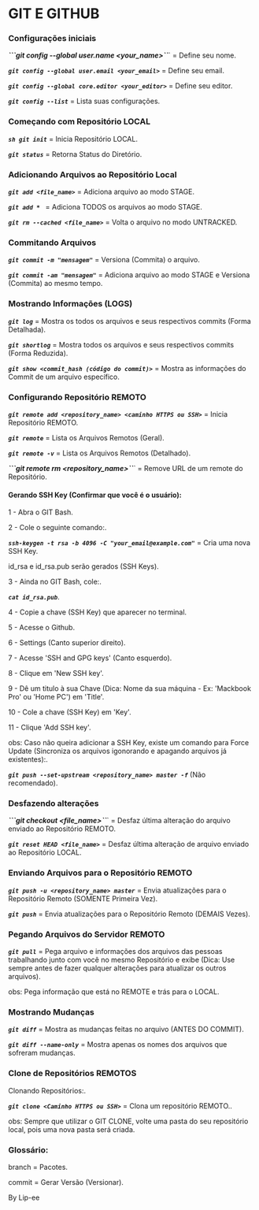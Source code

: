 # GIT E GITHUB

### Configurações iniciais
***```git config --global user.name <your_name>``***` = Define seu nome.

***```git config --global user.email <your_email>```*** = Define seu email.

***```git config --global core.editor <your_editor>```*** = Define seu editor.

***```git config --list```*** = Lista suas configurações.

### Começando com Repositório LOCAL
***```sh git init```*** = Inicia Repositório LOCAL.

***```git status```*** = Retorna Status do Diretório.

### Adicionando Arquivos ao Repositório Local
***```git add <file_name>```*** = Adiciona arquivo ao modo STAGE.

***```git add * ```*** = Adiciona TODOS os arquivos ao modo STAGE.

***```git rm --cached <file_name>```*** = Volta o arquivo no modo UNTRACKED.

### Commitando Arquivos
***```git commit -m "mensagem"```*** = Versiona (Commita) o arquivo.

***```git commit -am "mensagem"```*** = Adiciona arquivo ao modo STAGE e Versiona (Commita) ao mesmo tempo.

### Mostrando Informações (LOGS)
***```git log```*** = Mostra os todos os arquivos e seus respectivos commits (Forma Detalhada).

***```git shortlog```*** = Mostra todos os arquivos e seus respectivos commits (Forma Reduzida).

***```git show <commit_hash (código do commit)>```*** = Mostra as informações do Commit de um arquivo específico.

### Configurando Repositório REMOTO
***```git remote add <repository_name> <caminho HTTPS ou SSH>```*** = Inicia Repositório REMOTO.

***```git remote```*** = Lista os Arquivos Remotos (Geral).

***```git remote -v```*** = Lista os Arquivos Remotos (Detalhado).

***```git remote rm <repository_name>``***` = Remove URL de um remote do Repositório.


#### Gerando SSH Key (Confirmar que você é o usuário):
1 - Abra o GIT Bash.

2 - Cole o seguinte comando:.

***```ssh-keygen -t rsa -b 4096 -C "your_email@example.com"```*** = Cria uma nova SSH Key.

id_rsa e id_rsa.pub serão gerados (SSH Keys).

3 - Ainda no GIT Bash, cole:.

***```cat id_rsa.pub```***.

4 - Copie a chave (SSH Key) que aparecer no terminal.

5 - Acesse o Github.

6 - Settings (Canto superior direito).

7 - Acesse 'SSH and GPG keys' (Canto esquerdo).

8 - Clique em 'New SSH key'.

9 - Dê um titulo à sua Chave (Dica: Nome da sua máquina - Ex: 'Mackbook Pro' ou 'Home PC') em 'Title'.

10 - Cole a chave (SSH Key) em 'Key'.

11 - Clique 'Add SSH key'.


obs: Caso não queira adicionar a SSH Key, existe um comando para Force Update (Sincroniza os arquivos igonorando e apagando arquivos já existentes):.

***```git push --set-upstream <repository_name> master -f```*** (Não recomendado).



### Desfazendo alterações
***```git checkout <file_name>``***` = Desfaz última alteração do arquivo enviado ao Repositório REMOTO.

***```git reset HEAD <file_name>```*** = Desfaz última alteração de arquivo enviado ao Repositório LOCAL.


### Enviando Arquivos para o Repositório REMOTO
***```git push -u <repository_name> master```*** = Envia atualizações para o Repositório Remoto (SOMENTE Primeira Vez).

***```git push```*** = Envia atualizações para o Repositório Remoto (DEMAIS Vezes).


### Pegando Arquivos do Servidor REMOTO
***```git pull```*** = Pega arquivo e informações dos arquivos das pessoas trabalhando junto com você no mesmo Repositório e exibe (Dica: Use sempre antes de fazer qualquer alterações para atualizar os outros arquivos).

obs: Pega informação que está no REMOTE e trás para o LOCAL.


### Mostrando Mudanças
***```git diff```*** = Mostra as mudanças feitas no arquivo (ANTES DO COMMIT).

***```git diff --name-only```*** = Mostra apenas os nomes dos arquivos que sofreram mudanças.


### Clone de Repositórios REMOTOS
Clonando Repositórios:.


***```git clone <Caminho HTTPS ou SSH>```*** = Clona um repositório REMOTO..

obs: Sempre que utilizar o GIT CLONE, volte uma pasta do seu repositório local, pois uma nova pasta será criada.



### Glossário:
branch = Pacotes.

commit = Gerar Versão (Versionar).



By Lip-ee
